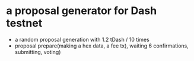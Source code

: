 a proposal generator for Dash testnet
=======================

- a random proposal generation with 1.2 tDash / 10 times
- proposal prepare(making a hex data, a fee tx), waiting 6 confirmations, submitting, voting)
